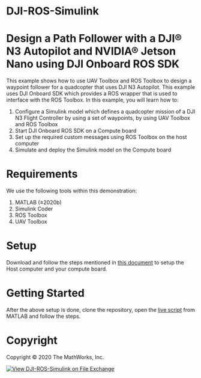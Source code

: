 # DJI-ROS-Simulink
# Design a Path Follower with a DJI®  N3 Autopilot and NVIDIA® Jetson Nano using DJI Onboard ROS SDK

This example shows how to use UAV Toolbox and ROS Toolbox to design a waypoint follower for a quadcopter that uses DJI N3 Autopilot.
This example uses DJI Onboard SDK which provides a ROS wrapper that is used to interface with the ROS Toolbox.
In this example, you will learn how to:
1. Configure a Simulink model which defines a quadcopter mission of a DJI N3 Flight Controller by using a set of waypoints, by using UAV Toolbox and ROS Toolbox
2. Start DJI Onboard ROS SDK on a Compute board
3. Set up the required custom messages using ROS Toolbox on the host computer
4. Simulate and deploy the Simulink model on the Compute board

# Requirements
We use the following tools within this demonstration:

1. MATLAB (≥2020b)
1. Simulink Coder
1. ROS Toolbox
1. UAV Toolbox

# Setup
Download and follow the steps mentioned in [this document](https://github.com/mathworks/DJI-ROS-Simulink/blob/main/Setup%20Document.docx) to setup the Host computer and your compute board.

# Getting Started
After the above setup is done, clone the repository, open the [live script](https://github.com/mathworks/DJI-ROS-Simulink/blob/main/DJIROSWayPointFollowerExample.mlx) from MATLAB and follow the steps.

# Copyright
Copyright © 2020 The MathWorks, Inc.

[![View DJI-ROS-Simulink on File Exchange](https://www.mathworks.com/matlabcentral/images/matlab-file-exchange.svg)](https://www.mathworks.com/matlabcentral/fileexchange/81888-dji-ros-simulink)
